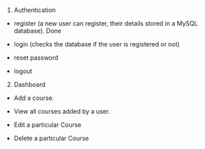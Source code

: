 1. Authentication

- register (a new user can register, their details stored in a MySQL database). Done

- login (checks the database if the user is registered or not)

- reset password

- logout

2. Dashboard

- Add a course.

- View all courses added by a user.

- Edit a particular Course

- Delete a particular Course
